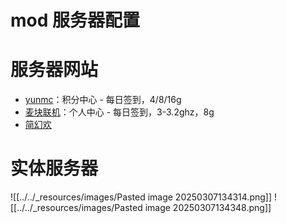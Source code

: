 # mod 服务器配置
# 服务器网站

- [yunmc](https://www.yunmc.vip/)：积分中心 - 每日签到，4/8/16g
- [麦块联机](https://minekuai.com/)：个人中心 - 每日签到，3-3.2ghz，8g
- [简幻欢](https://simpfun.cn/)
# 实体服务器

![[../../_resources/images/Pasted image 20250307134314.png]]
![[../../_resources/images/Pasted image 20250307134348.png]]
